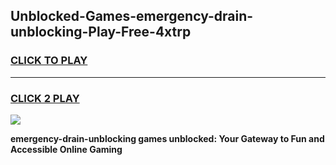 
## Unblocked-Games-emergency-drain-unblocking-Play-Free-4xtrp
<h3>
<a href="https://premium76.site?title=emergency-drain-unblocking&ref=18A1">CLICK TO PLAY</a></h3>
<hr>

<h3>
<a href="https://premium76.site?title=emergency-drain-unblocking&ref=18A1">CLICK 2 PLAY</a>
  
</h3>

<a href="https://premium76.site?title=emergency-drain-unblocking&ref=18A1"><img src="https://clearcache.store/games.png"></a>


**emergency-drain-unblocking games unblocked: Your Gateway to Fun and Accessible Online Gaming**
